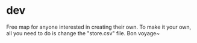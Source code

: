 # dev
Free map for anyone interested in creating their own.
To make it your own, all you need to do is change the "store.csv" file.
Bon voyage~
